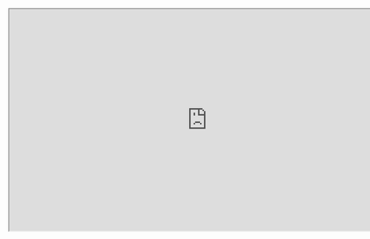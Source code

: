 <div class="video_container">
  <iframe class="arcana_video" title="Get Started {{config.extra.arcana.company_name}} 60s " allow="fullscreen;" width="800" height="450" src="https://youtube.com/embed/eRwq0fUWSrk">
  </iframe>
</div>

